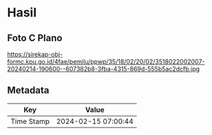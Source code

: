# Hasil

## Foto C Plano

https://sirekap-obj-formc.kpu.go.id/4fae/pemilu/ppwp/35/18/02/20/02/3518022002007-20240214-190600--607382b8-3fba-4315-869d-555b5ac2dcfb.jpg


## Metadata

| Key        | Value               |
| ---------- | ------------------- |
| Time Stamp | 2024-02-15 07:00:44 |



